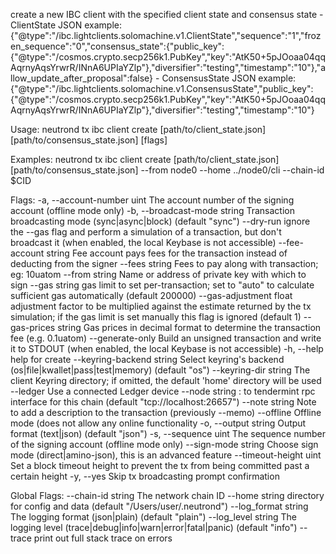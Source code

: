 create a new IBC client with the specified client state and consensus state
	- ClientState JSON example: {"@type":"/ibc.lightclients.solomachine.v1.ClientState","sequence":"1","frozen_sequence":"0","consensus_state":{"public_key":{"@type":"/cosmos.crypto.secp256k1.PubKey","key":"AtK50+5pJOoaa04qqAqrnyAqsYrwrR/INnA6UPIaYZlp"},"diversifier":"testing","timestamp":"10"},"allow_update_after_proposal":false}
	- ConsensusState JSON example: {"@type":"/ibc.lightclients.solomachine.v1.ConsensusState","public_key":{"@type":"/cosmos.crypto.secp256k1.PubKey","key":"AtK50+5pJOoaa04qqAqrnyAqsYrwrR/INnA6UPIaYZlp"},"diversifier":"testing","timestamp":"10"}

Usage:
  neutrond tx ibc client create [path/to/client_state.json] [path/to/consensus_state.json] [flags]

Examples:
neutrond tx ibc client create [path/to/client_state.json] [path/to/consensus_state.json] --from node0 --home ../node0/<app>cli --chain-id $CID

Flags:
  -a, --account-number uint      The account number of the signing account (offline mode only)
  -b, --broadcast-mode string    Transaction broadcasting mode (sync|async|block) (default "sync")
      --dry-run                  ignore the --gas flag and perform a simulation of a transaction, but don't broadcast it (when enabled, the local Keybase is not accessible)
      --fee-account string       Fee account pays fees for the transaction instead of deducting from the signer
      --fees string              Fees to pay along with transaction; eg: 10uatom
      --from string              Name or address of private key with which to sign
      --gas string               gas limit to set per-transaction; set to "auto" to calculate sufficient gas automatically (default 200000)
      --gas-adjustment float     adjustment factor to be multiplied against the estimate returned by the tx simulation; if the gas limit is set manually this flag is ignored  (default 1)
      --gas-prices string        Gas prices in decimal format to determine the transaction fee (e.g. 0.1uatom)
      --generate-only            Build an unsigned transaction and write it to STDOUT (when enabled, the local Keybase is not accessible)
  -h, --help                     help for create
      --keyring-backend string   Select keyring's backend (os|file|kwallet|pass|test|memory) (default "os")
      --keyring-dir string       The client Keyring directory; if omitted, the default 'home' directory will be used
      --ledger                   Use a connected Ledger device
      --node string              <host>:<port> to tendermint rpc interface for this chain (default "tcp://localhost:26657")
      --note string              Note to add a description to the transaction (previously --memo)
      --offline                  Offline mode (does not allow any online functionality
  -o, --output string            Output format (text|json) (default "json")
  -s, --sequence uint            The sequence number of the signing account (offline mode only)
      --sign-mode string         Choose sign mode (direct|amino-json), this is an advanced feature
      --timeout-height uint      Set a block timeout height to prevent the tx from being committed past a certain height
  -y, --yes                      Skip tx broadcasting prompt confirmation

Global Flags:
      --chain-id string     The network chain ID
      --home string         directory for config and data (default "/Users/user/.neutrond")
      --log_format string   The logging format (json|plain) (default "plain")
      --log_level string    The logging level (trace|debug|info|warn|error|fatal|panic) (default "info")
      --trace               print out full stack trace on errors
